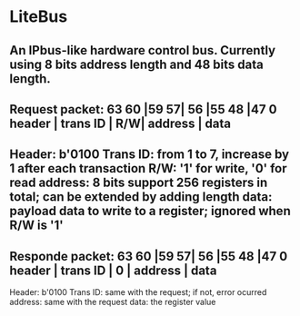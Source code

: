 # LiteBus
An IPbus-like hardware control bus.
Currently using 8 bits address length and 48 bits data length.
--------------------------------------------------
Request packet:
    63   60 |59       57| 56 |55      48 |47   0
     header |  trans ID | R/W| address   | data
--------------------------------------------------
Header: b'0100
Trans ID: from 1 to 7, increase by 1 after each transaction
R/W: '1' for write, '0' for read
address: 8 bits support 256 registers in total; can be extended by adding length
data: payload data to write to a register; ignored when R/W is '1'
--------------------------------------------------
Responde packet:
    63   60 |59       57| 56 |55      48 |47   0
     header |  trans ID | 0  | address   | data
--------------------------------------------------
Header: b'0100
Trans ID: same with the request; if not, error ocurred
address: same with the request
data: the register value
